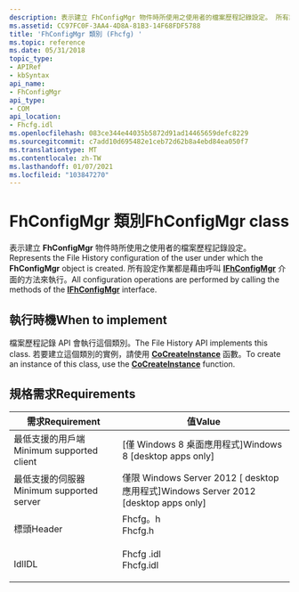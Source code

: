```yaml
---
description: 表示建立 FhConfigMgr 物件時所使用之使用者的檔案歷程記錄設定。 所有設定作業都是藉由呼叫 IFhConfigMgr 介面的方法來執行。
ms.assetid: CC97FC0F-3AA4-4D8A-81B3-14F68FDF5788
title: 'FhConfigMgr 類別 (Fhcfg) '
ms.topic: reference
ms.date: 05/31/2018
topic_type:
- APIRef
- kbSyntax
api_name:
- FhConfigMgr
api_type:
- COM
api_location:
- Fhcfg.idl
ms.openlocfilehash: 083ce344e44035b5872d91ad14465659defc8229
ms.sourcegitcommit: c7add10d695482e1ceb72d62b8a4ebd84ea050f7
ms.translationtype: MT
ms.contentlocale: zh-TW
ms.lasthandoff: 01/07/2021
ms.locfileid: "103847270"
---
```

# <a name="fhconfigmgr-class"></a><span data-ttu-id="c76ec-104">FhConfigMgr 類別</span><span class="sxs-lookup"><span data-stu-id="c76ec-104">FhConfigMgr class</span></span>

<span data-ttu-id="c76ec-105">表示建立 **FhConfigMgr** 物件時所使用之使用者的檔案歷程記錄設定。</span><span class="sxs-lookup"><span data-stu-id="c76ec-105">Represents the File History configuration of the user under which the **FhConfigMgr** object is created.</span></span> <span data-ttu-id="c76ec-106">所有設定作業都是藉由呼叫 [**IFhConfigMgr**](/windows/desktop/api/Fhcfg/nn-fhcfg-ifhconfigmgr) 介面的方法來執行。</span><span class="sxs-lookup"><span data-stu-id="c76ec-106">All configuration operations are performed by calling the methods of the [**IFhConfigMgr**](/windows/desktop/api/Fhcfg/nn-fhcfg-ifhconfigmgr) interface.</span></span>

## <a name="when-to-implement"></a><span data-ttu-id="c76ec-107">執行時機</span><span class="sxs-lookup"><span data-stu-id="c76ec-107">When to implement</span></span>

<span data-ttu-id="c76ec-108">檔案歷程記錄 API 會執行這個類別。</span><span class="sxs-lookup"><span data-stu-id="c76ec-108">The File History API implements this class.</span></span> <span data-ttu-id="c76ec-109">若要建立這個類別的實例，請使用 [**CoCreateInstance**](/windows/win32/api/combaseapi/nf-combaseapi-cocreateinstance) 函數。</span><span class="sxs-lookup"><span data-stu-id="c76ec-109">To create an instance of this class, use the [**CoCreateInstance**](/windows/win32/api/combaseapi/nf-combaseapi-cocreateinstance) function.</span></span>

## <a name="requirements"></a><span data-ttu-id="c76ec-110">規格需求</span><span class="sxs-lookup"><span data-stu-id="c76ec-110">Requirements</span></span>



| <span data-ttu-id="c76ec-111">需求</span><span class="sxs-lookup"><span data-stu-id="c76ec-111">Requirement</span></span> | <span data-ttu-id="c76ec-112">值</span><span class="sxs-lookup"><span data-stu-id="c76ec-112">Value</span></span> |
|-------------------------------------|--------------------------------------------------------------------------------------|
| <span data-ttu-id="c76ec-113">最低支援的用戶端</span><span class="sxs-lookup"><span data-stu-id="c76ec-113">Minimum supported client</span></span><br/> | <span data-ttu-id="c76ec-114">\[僅 Windows 8 桌面應用程式\]</span><span class="sxs-lookup"><span data-stu-id="c76ec-114">Windows 8 \[desktop apps only\]</span></span><br/>                                           |
| <span data-ttu-id="c76ec-115">最低支援的伺服器</span><span class="sxs-lookup"><span data-stu-id="c76ec-115">Minimum supported server</span></span><br/> | <span data-ttu-id="c76ec-116">僅限 Windows Server 2012 \[ desktop 應用程式\]</span><span class="sxs-lookup"><span data-stu-id="c76ec-116">Windows Server 2012 \[desktop apps only\]</span></span><br/>                                 |
| <span data-ttu-id="c76ec-117">標頭</span><span class="sxs-lookup"><span data-stu-id="c76ec-117">Header</span></span><br/>                   | <dl> <span data-ttu-id="c76ec-118"><dt>Fhcfg。h</dt></span><span class="sxs-lookup"><span data-stu-id="c76ec-118"><dt>Fhcfg.h</dt></span></span> </dl>   |
| <span data-ttu-id="c76ec-119">Idl</span><span class="sxs-lookup"><span data-stu-id="c76ec-119">IDL</span></span><br/>                      | <dl> <span data-ttu-id="c76ec-120"><dt>Fhcfg .idl</dt></span><span class="sxs-lookup"><span data-stu-id="c76ec-120"><dt>Fhcfg.idl</dt></span></span> </dl> |



 

 
